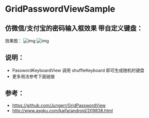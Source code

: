 # GridPasswordViewSample

## 仿微信/支付宝的密码输入框效果 带自定义键盘：
效果图：
![img]()
![img]()

## 说明：
- PasswordKeyboardView 调用 shuffleKeyboard 即可生成随机的键盘
- 更多用法参考下面链接

## 参考：
- https://github.com/Jungerr/GridPasswordView
- http://www.aspku.com/kaifa/android/209838.html

